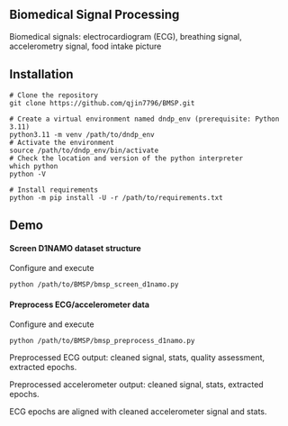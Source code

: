 ## Biomedical Signal Processing
Biomedical signals: electrocardiogram (ECG), breathing signal, accelerometry signal, food intake picture

## Installation
```
# Clone the repository
git clone https://github.com/qjin7796/BMSP.git

# Create a virtual environment named dndp_env (prerequisite: Python 3.11)
python3.11 -m venv /path/to/dndp_env
# Activate the environment
source /path/to/dndp_env/bin/activate
# Check the location and version of the python interpreter
which python
python -V

# Install requirements
python -m pip install -U -r /path/to/requirements.txt
```

## Demo
#### Screen D1NAMO dataset structure
Configure and execute
```
python /path/to/BMSP/bmsp_screen_d1namo.py
```
#### Preprocess ECG/accelerometer data
Configure and execute
```
python /path/to/BMSP/bmsp_preprocess_d1namo.py
```
Preprocessed ECG output: cleaned signal, stats, quality assessment, extracted epochs.    

Preprocessed accelerometer output: cleaned signal, stats, extracted epochs.    

ECG epochs are aligned with cleaned accelerometer signal and stats.
